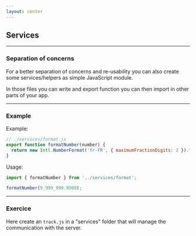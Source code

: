 ```yaml
---
layout: center
---
```


## Services

<Toc maxDepth="2" mode="onlySiblings"/>

---

### Separation of concerns

For a better separation of concerns and re-usability you can also create some services/helpers as simple JavaScript module.

In those files you can write and export function you can then import in other parts of your app.

---

### Example

Example:
```jsx
// ./services/format.js
export function formatNumber(number) {
  return new Intl.NumberFormat('fr-FR', { maximumFractionDigits: 2 }).format(number)
}
```

Usage:
```jsx
import { formatNumber } from '../services/format';

formatNumber(9_999_999.9900);
```

---

### Exercice

Here create an `track.js` in a "services" folder that will manage the communication with the server.
